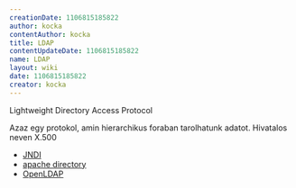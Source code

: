 ```yaml
---
creationDate: 1106815185822 
author: kocka 
contentAuthor: kocka 
title: LDAP 
contentUpdateDate: 1106815185822 
name: LDAP 
layout: wiki 
date: 1106815185822 
creator: kocka 
---
```

Lightweight Directory Access Protocol

Azaz egy protokol, amin hierarchikus foraban tarolhatunk adatot. Hivatalos neven X.500

*   [JNDI](JNDI.html)
*   [apache directory](apache%20directory.html)
*   [OpenLDAP](Missing.html)

